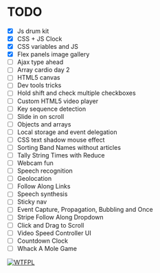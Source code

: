 # TODO

- [x] Js drum kit
- [x] CSS + JS Clock
- [x] CSS variables and JS
- [x] Flex panels image gallery
- [ ] Ajax type ahead
- [ ] Array cardio day 2
- [ ] HTML5 canvas
- [ ] Dev tools tricks
- [ ] Hold shift and check multiple checkboxes
- [ ] Custom HTML5 video player
- [ ] Key sequence detection
- [ ] Slide in on scroll
- [ ] Objects and arrays
- [ ] Local storage and event delegation
- [ ] CSS text shadow mouse effect
- [ ] Sorting Band Names without articles
- [ ] Tally String Times with Reduce
- [ ] Webcam fun 
- [ ] Speech recognition
- [ ] Geolocation
- [ ] Follow Along Links
- [ ] Speech synthesis
- [ ] Sticky nav
- [ ] Event Capture, Propagation, Bubbling and Once
- [ ] Stripe Follow Along Dropdown
- [ ] Click and Drag to Scroll
- [ ] Video Speed Controller UI 
- [ ] Countdown Clock
- [ ] Whack A Mole Game

<a href="http://www.wtfpl.net/"><img src="http://www.wtfpl.net/wp-content/uploads/2012/12/logo-220x1601.png" alt="WTFPL" /></a>
